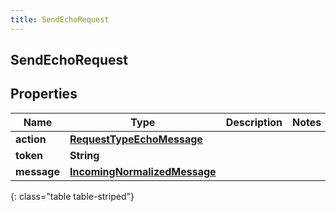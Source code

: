 ```yaml
---
title: SendEchoRequest
---
```

## SendEchoRequest


## Properties

| Name | Type | Description | Notes |
| ------------ | ------------- | ------------- | ------------- |
| **action** | <!----><!---->[**RequestTypeEchoMessage**](RequestTypeEchoMessage.html)<!----> |  |  |
| **token** | <!----><!---->**String**<!----> |  |  |
| **message** | <!----><!---->[**IncomingNormalizedMessage**](IncomingNormalizedMessage.html)<!----> |  |  |
{: class="table table-striped"}



